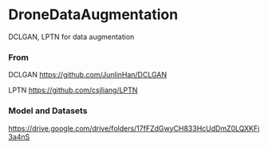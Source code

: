 # DroneDataAugmentation
DCLGAN, LPTN for data augmentation

### From
DCLGAN
https://github.com/JunlinHan/DCLGAN

LPTN
https://github.com/csjliang/LPTN


### Model and Datasets
https://drive.google.com/drive/folders/17fFZdGwyCH833HcUdDmZ0LQXKFi3a4nS
